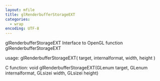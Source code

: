 ```yaml
---
layout: mfile
title: glRenderbufferStorageEXT
categories:
  - wrap
encoding: UTF-8
---
```


glRenderbufferStorageEXT  Interface to OpenGL function glRenderbufferStorageEXT

usage:  glRenderbufferStorageEXT( target, internalformat, width, height )

C function:  void glRenderbufferStorageEXT(GLenum target, GLenum internalformat, GLsizei width, GLsizei height)